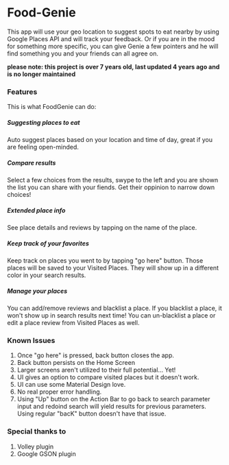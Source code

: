 # Food-Genie
This app will use your geo location to suggest spots to eat nearby by using Google Places API and will track your feedback. Or if you are in the mood for something more specific, you can give Genie a few pointers and he will find something you and your friends can all agree on.

**please note: this project is over 7 years old, last updated 4 years ago and is no longer maintained**

### Features
This is what FoodGenie can do:

##### Suggesting places to eat
Auto suggest places based on your location and time of day, great if you are feeling open-minded.

##### Compare results
Select a few choices from the results, swype to the left and you are shown the list you can share with your fiends. Get their oppinion to narrow down choices!

##### Extended place info
See place details and reviews by tapping on the name of the place.

##### Keep track of your favorites
Keep track on places you went to by tapping "go here" button. Those places will be saved to your Visited Places. They will show up in a different color in your search results. 

##### Manage your places
You can add/remove reviews and blacklist a place. If you blacklist a place, it won't show up in search results next time! You can un-blacklist a place or edit a place review from Visited Places as well.

### Known Issues
1. Once "go here" is pressed, back button closes the app.
2. Back button persists on the Home Screen
3. Larger screens aren't utilized to their full potential... Yet!
4. UI gives an option to compare visited places but it doesn't work.
5. UI can use some Material Design love.
6. No real proper error handling.
7. Using "Up" button on the Action Bar to go back to search parameter input and redoind search will yield results for previous parameters. Using regular "bacK" button doesn't have that issue.

### Special thanks to
1. Volley plugin
2. Google GSON plugin
